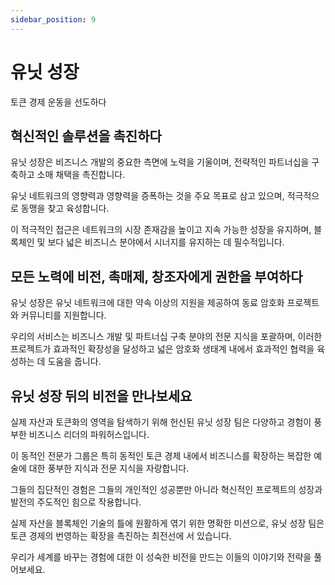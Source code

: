 ```yaml
---
sidebar_position: 9
---
```


# 유닛 성장

토큰 경제 운동을 선도하다

## 혁신적인 솔루션을 촉진하다

유닛 성장은 비즈니스 개발의 중요한 측면에 노력을 기울이며, 전략적인 파트너십을 구축하고 소매 채택을 촉진합니다.

유닛 네트워크의 영향력과 영향력을 증폭하는 것을 주요 목표로 삼고 있으며, 적극적으로 동맹을 찾고 육성합니다.

이 적극적인 접근은 네트워크의 시장 존재감을 높이고 지속 가능한 성장을 유지하며, 블록체인 및 보다 넓은 비즈니스 분야에서 시너지를 유지하는 데 필수적입니다.

## 모든 노력에 비전, 촉매제, 창조자에게 권한을 부여하다

유닛 성장은 유닛 네트워크에 대한 약속 이상의 지원을 제공하여 동료 암호화 프로젝트와 커뮤니티를 지원합니다.

우리의 서비스는 비즈니스 개발 및 파트너십 구축 분야의 전문 지식을 포괄하며, 이러한 프로젝트가 효과적인 확장성을 달성하고 넓은 암호화 생태계 내에서 효과적인 협력을 육성하는 데 도움을 줍니다.

## 유닛 성장 뒤의 비전을 만나보세요

실제 자산과 토큰화의 영역을 탐색하기 위해 헌신된 유닛 성장 팀은 다양하고 경험이 풍부한 비즈니스 리더의 파워허스입니다.

이 동적인 전문가 그룹은 특히 동적인 토큰 경제 내에서 비즈니스를 확장하는 복잡한 예술에 대한 풍부한 지식과 전문 지식을 자랑합니다.

그들의 집단적인 경험은 그들의 개인적인 성공뿐만 아니라 혁신적인 프로젝트의 성장과 발전의 주도적인 힘으로 작용합니다.

실제 자산을 블록체인 기술의 틀에 원활하게 엮기 위한 명확한 미션으로, 유닛 성장 팀은 토큰 경제의 번영하는 확장을 촉진하는 최전선에 서 있습니다.

우리가 세계를 바꾸는 경험에 대한 이 성숙한 비전을 만드는 이들의 이야기와 전략을 풀어보세요.
